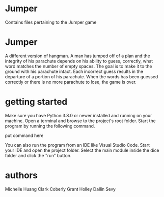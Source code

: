 # Jumper
Contains files pertaining to the Jumper game


# Jumper

A different version of hangman. A man has jumped off of a plan and the integrity of his parachute depends on his ability to guess, correctly, what word matches the number of empty spaces. The goal is to make it to the ground with his parachute intact. Each incorrect guess results in the departure of a portion of his parachute. When the words has been guessed correctly or there is no more parachute to lose, the game is over. 

# getting started 

Make sure you have Python 3.8.0 or newer installed and running on your machine. Open a terminal and 
browse to the project's root folder. Start the program by running the following command.

put command here

You can also run the program from an IDE like Visual Studio Code. Start your IDE and open the 
project folder. Select the main module inside the dice folder and click the "run" button.


# authors
Michelle Huang
Clark Coberly
Grant Holley
Dallin Sevy